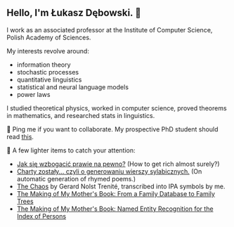 ## Hello, I'm Łukasz Dębowski. 👋

I work as an associated professor at the Institute of Computer Science, Polish Academy of Sciences.

My interests revolve around:
<ul>
<li>information theory</li>
<li>stochastic processes</li>
<li>quantitative linguistics</li>
<li>statistical and neural language models</li>
<li>power laws</li>
</ul>

I studied theoretical physics, worked in computer science, proved theorems in mathematics, and researched stats in linguistics.

💬 Ping me if you want to collaborate.
My prospective PhD student should read <a href="https://home.ipipan.waw.pl/l.debowski/docs/poszukiwany_poszukiwana.pdf">this</a>.

🎉 A few lighter items to catch your attention:
<ul>
  	<li>
	 <a href="https://home.ipipan.waw.pl/l.debowski/howtogetrich.html">Jak się wzbogacić
	    prawie na pewno?</a> (How to get rich almost surely?)
	</li>
	<li>
	  <a href="https://home.ipipan.waw.pl/l.debowski/docs/poezja/rojn2003.pdf">Charty
	    zostały... czyli o generowaniu wierszy sylabicznych.</a>
	    (On automatic generation of rhymed poems.)
	</li>
	<li>
	  <a href="https://home.ipipan.waw.pl/l.debowski/docs/poezja/chaos.pdf">The Chaos</a>
	  by Gerard Nolst Trenit&eacute;, transcribed into IPA symbols
	  by me.
	</li>
 	<li>
	  <a href="https://www.researchgate.net/publication/380515261_The_Making_of_My_Mother's_Book_From_a_Family_Database_to_Family_Trees">
 	The Making of My Mother's Book: From a Family Database to Family Trees</a>
 	</li>
 	<li>
	  <a href="https://www.researchgate.net/publication/380515175_The_Making_of_My_Mother's_Book_Named_Entity_Recognition_for_the_Index_of_Persons">
 	The Making of My Mother's Book: Named Entity Recognition for the Index of Persons</a>
 	</li>
</ul>
